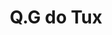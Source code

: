 ---
description: Venha para o lado tux da força.
featured_image: /images/sean-lim.jpg
title: 'Q.G do Tux'
---